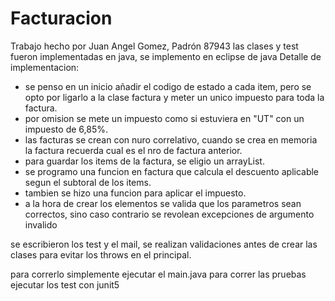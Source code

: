 # Facturacion

Trabajo hecho por Juan Angel Gomez, Padrón 87943
las clases y test fueron implementadas en java, se implemento en eclipse de java
Detalle de implementacion:
* se penso en un inicio añadir el codigo de estado a cada item, pero se opto por ligarlo a la clase factura y meter un unico impuesto para toda la factura.
* por omision se mete un impuesto como si estuviera en  "UT" con un impuesto de 6,85%.
* las facturas se crean con nuro correlativo, cuando se crea en memoria la factura recuerda cual es el nro de factura anterior.
* para guardar los items de la factura, se eligio un arrayList.
* se programo una funcion en factura que calcula el descuento aplicable segun el subtoral de los items.
* tambien se hizo una funcion para aplicar el impuesto.
* a la hora de crear los elementos se valida que los parametros sean correctos, sino caso contrario se revolean excepciones de argumento invalido

se escribieron los test y el mail, se realizan validaciones antes de crear las clases para evitar los throws en el principal.

para correrlo simplemente ejecutar el main.java
para correr las pruebas ejecutar los test con junit5
